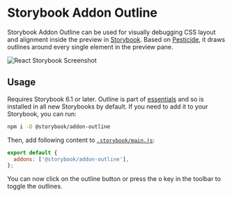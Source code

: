 # Storybook Addon Outline

Storybook Addon Outline can be used for visually debugging CSS layout and alignment inside the preview in [Storybook](https://storybook.js.org). Based on [Pesticide](https://github.com/mrmrs/pesticide), it draws outlines around every single element in the preview pane.

![React Storybook Screenshot](https://user-images.githubusercontent.com/42671/98158421-dada2300-1ea8-11eb-8619-af1e7018e1ec.png)

## Usage

Requires Storybook 6.1 or later. Outline is part of [essentials](https://storybook.js.org/docs/react/essentials/introduction) and so is installed in all new Storybooks by default. If you need to add it to your Storybook, you can run:

```sh
npm i -D @storybook/addon-outline
```

Then, add following content to [`.storybook/main.js`](https://storybook.js.org/docs/react/configure/overview#configure-your-storybook-project):

```js
export default {
  addons: ['@storybook/addon-outline'],
};
```

You can now click on the outline button or press the <kbd>o</kbd> key in the toolbar to toggle the outlines.
